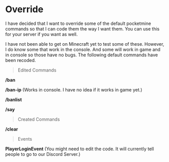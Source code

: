 # Override
I have decided that I want to override some of the default pocketmine commands so that I can code them the way I want them. You can use this for your server if you want as well.

I have not been able to get on Minecraft yet to test some of these. However, I do know some that work in the console. And some will work in game and in console so those have no bugs. The following default commands have been recoded.

>Edited Commands

**/ban**

**/ban-ip** (Works in console. I have no idea if it works in game yet.)

**/banlist**

**/say**

>Created Commands

**/clear**

>Events

**PlayerLoginEvent** (You might need to edit the code. It will currently tell people to go to our Discord Server.)
